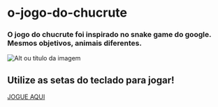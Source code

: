 # o-jogo-do-chucrute
### O jogo do chucrute foi inspirado no snake game do google. Mesmos objetivos, animais diferentes.

![Alt ou título da imagem](https://miro.medium.com/max/1000/1*5Rx-ZS1ACU06tmWkaOTgMw.gif)

## Utilize as setas do teclado para jogar!  


[JOGUE AQUI](https://matheusanjo.github.io/o-jogo-do-chucrute/)

